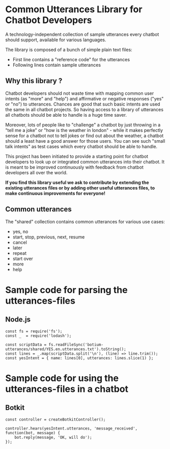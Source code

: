 # Common Utterances Library for Chatbot Developers

A technology-independent collection of sample utterances every chatbot should support, available for various languages.

The library is composed of a bunch of simple plain text files:
* First line contains a "reference code" for the utterances
* Following lines contain sample utterances

## Why this library ?

Chatbot developers should not waste time with mapping common user intents (as "more" and "help") and affirmative or negative responses ("yes" or "no") to utterances. Chances are good that such basic intents are used the same in all chatbot projects. So having access to a library of utterances all chatbots should be able to handle is a huge time saver.

Moreover, lots of people like to "challenge" a chatbot by just throwing in a "tell me a joke" or "how is the weather in london" - while it makes perfectly sense for a chatbot not to tell jokes or find out about the weather, a chatbot should a least have a good answer for those users. You can see such "small talk intents" as test cases which every chatbot should be able to handle.

This project has been initiated to provide a starting point for chatbot developers to look up or integrated common utterances into their chatbot. It is meant to be improved continuously with feedback from chatbot developers all over the world.

**If you find this library useful we ask to contribute by extending the existing utterances files or by adding other useful utterances files, to make continuous improvements for everyone!**


## Common utterances

The "shared" collection contains common utterances for various use cases:

* yes, no
* start, stop, previous, next, resume
* cancel
* later
* repeat
* start over
* more
* help

# Sample code for parsing the utterances-files

## Node.js

	const fs = require('fs');
	const _  = require('lodash');

	const scriptData = fs.readFileSync('botium-utterances/shared/YES.en.utterances.txt').toString();
	const lines = _.map(scriptData.split('\n'), (line) => line.trim());
	const yesIntent = { name: lines[0], utterances: lines.slice(1) };

# Sample code for using the utterances-files in a chatbot

## Botkit

	const controller = createBotkitController();
	
	controller.hears(yesIntent.utterances, 'message_received', function(bot, message) {
	    bot.reply(message, 'OK, will do');
	});	

